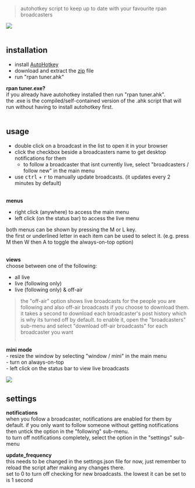 > autohotkey script to keep up to date with your favourite rpan broadcasters   

<a href="url"><img src="https://i.imgur.com/2B9Fw5g.png"></a><br></br>  

## installation  
- install [AutoHotkey](https://www.autohotkey.com)  
- download and extract the [zip](https://github.com/davebrny/rpan-tuner/archive/master.zip) file  
- run "rpan tuner.ahk"  

**rpan tuner.exe?**   
if you already have autohotkey installed then run "rpan tuner.ahk".  
the .exe is the compiled/self-contained version of the .ahk script that will run without having to install autohotkey first.   
&nbsp;


## usage  

- double click on a broadcast in the list to open it in your browser  
- click the checkbox beside a broadcasters name to get desktop notifications for them  
    + to follow a broadcaster that isnt currently live, select "broadcasters / follow new" in the main menu 
- use  <kbd>ctrl</kbd> + <kbd>r</kbd> to manually update broadcasts. (it updates every 2 minutes by default)  
&nbsp;


**menus**  
- right click (anywhere) to access the main menu  
- left click (on the status bar) to access the live menu  

both menus can be shown by pressing the M or L key.  
the first or underlined letter in each item can be used to select it. (e.g. press M then W then A to toggle the always-on-top option)  
&nbsp;


**views**  
choose between one of the following:  

- all live  
- live (following only)  
- live (following only) & off-air  

> the "off-air" option shows live broadcasts for the people you are following and also off-air broadcasts if you choose to download them. it takes a second to download each broadcaster's post history which is why its turned off by default. to enable it, open the "broadcasters" sub-menu and select "download off-air broadcasts" for each broadcaster you want  
&nbsp;


**mini mode**  
\- resize the window by selecting "window / mini" in the main menu  
\- turn on always-on-top  
\- left click on the status bar to view live broadcasts  

<a href="url"><img src="https://i.imgur.com/LOtyYYr.png"></a>
&nbsp;


## settings  

**notifications**  
when you follow a broadcaster, notifications are enabled for them by default. if you only want to follow someone without getting notifications then untick the option in the "following" sub-menu.  
to turn off notifications completely, select the option in the "settings" sub-menu  


**update_frequency**  
this needs to be changed in the settings.json file for now, just remember to reload the script after making any changes there.   
set to 0 to turn off checking for new broadcasts. the lowest it can be set to is 1 second  